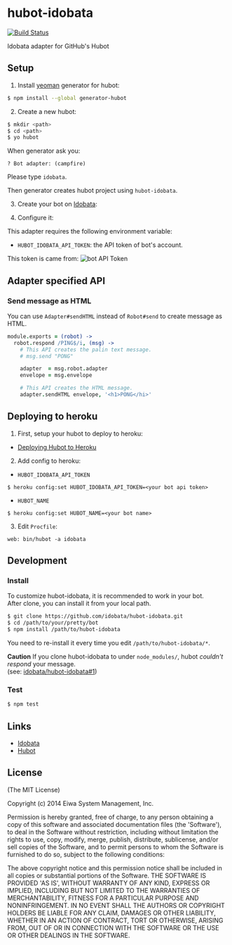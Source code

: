 # hubot-idobata

[![Build Status](https://travis-ci.org/idobata/hubot-idobata.svg)](https://travis-ci.org/idobata/hubot-idobata)

Idobata adapter for GitHub's Hubot

## Setup

1. Install [yeoman](http://yeoman.io/) generator for hubot:
  ``` sh
  $ npm install --global generator-hubot
  ```

2. Create a new hubot:
  ``` sh
  $ mkdir <path>
  $ cd <path>
  $ yo hubot
  ```

  When generator ask you:
  ```
  ? Bot adapter: (campfire)
  ```

  Please type `idobata`.

  Then generator creates hubot project using `hubot-idobata`.

3. Create your bot on [Idobata][]:

4. Configure it:

  This adapter requires the following environment variable:
  * `HUBOT_IDOBATA_API_TOKEN`: the API token of bot's account.

  This token is came from:
  ![bot API Token](https://raw.github.com/idobata/hubot-idobata/master/bot_api_token.png)

## Adapter specified API

### Send message as HTML

You can use `Adapter#sendHTML` instead of `Robot#send` to create message as HTML.

``` coffee
module.exports = (robot) ->
  robot.respond /PING$/i, (msg) ->
    # This API creates the palin text message.
    # msg.send "PONG"

    adapter  = msg.robot.adapter
    envelope = msg.envelope

    # This API creates the HTML message.
    adapter.sendHTML envelope, '<h1>PONG</hi>'
```

## Deploying to heroku

1. First, setup your hubot to deploy to heroku:
  * [Deploying Hubot to Heroku](https://github.com/github/hubot/blob/master/docs/deploying/heroku.md)

2. Add config to heroku:
  * `HUBOT_IDOBATA_API_TOKEN`
  ```
  $ heroku config:set HUBOT_IDOBATA_API_TOKEN=<your bot api token>
  ```
  * `HUBOT_NAME`
  ```
  $ heroku config:set HUBOT_NAME=<your bot name>
  ```

3. Edit `Procfile`:
  ```
  web: bin/hubot -a idobata
  ```

## Development

### Install

To customize hubot-idobata, it is recommended to work in your bot.<br>
After clone, you can install it from your local path.

``` sh
$ git clone https://github.com/idobata/hubot-idobata.git
$ cd /path/to/your/pretty/bot
$ npm install /path/to/hubot-idobata
```

You need to re-install it every time you edit `/path/to/hubot-idobata/*`.

**Caution**
If you clone hubot-idobata to under `node_modules/`, hubot *couldn't respond* your message.<br>
(see: [idobata/hubot-idobata#1](https://github.com/idobata/hubot-idobata/issues/1))

### Test

``` sh
$ npm test
```

## Links

* [Idobata][]
* [Hubot][]

[Idobata]: https://idobata.io/
[Hubot]: http://hubot.github.com/
[hubot-idobata]: https://github.com/idobata/hubot-idobata

## License

(The MIT License)

Copyright (c) 2014 Eiwa System Management, Inc.

Permission is hereby granted, free of charge, to any person obtaining a copy of this software and associated documentation files (the 'Software'), to deal in the Software without restriction, including without limitation the rights to use, copy, modify, merge, publish, distribute, sublicense, and/or sell copies of the Software, and to permit persons to whom the Software is furnished to do so, subject to the following conditions:

The above copyright notice and this permission notice shall be included in all copies or substantial portions of the Software.
THE SOFTWARE IS PROVIDED 'AS IS', WITHOUT WARRANTY OF ANY KIND, EXPRESS OR IMPLIED, INCLUDING BUT NOT LIMITED TO THE WARRANTIES OF MERCHANTABILITY, FITNESS FOR A PARTICULAR PURPOSE AND NONINFRINGEMENT. IN NO EVENT SHALL THE AUTHORS OR COPYRIGHT HOLDERS BE LIABLE FOR ANY CLAIM, DAMAGES OR OTHER LIABILITY, WHETHER IN AN ACTION OF CONTRACT, TORT OR OTHERWISE, ARISING FROM, OUT OF OR IN CONNECTION WITH THE SOFTWARE OR THE USE OR OTHER DEALINGS IN THE SOFTWARE.
